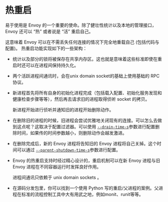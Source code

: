 # 热重启

易于使用是 Envoy 的一个重要的使命。除了健壮性统计以及本地的管理接口，Envoy 还可以 “热” 或者说是 “活” 重启自己。

这意味着 Envoy 可以在不需丢失任何连接的情况下完全地重载自己 (包括代码与配置)。 热重启功能实现如下的一些架构：

- 统计以及部分的锁将被保存在共享内存区。这也就是意味着这些标准即使在重启时还可以在进程间保持持久化。

- 两个活跃进程间通讯时，会在unix domain socket的基础上使用基础的 RPC 协议。

- 新进程首先将所有自身的初始化进程完成（包括载入配置、初始化服务发现和健康检查步骤等等），然后再去请求旧的进程取得侦听 socket 的拷贝。

  新进程开始进行侦听并通知旧的进程开始删除动作。

- 在删除旧的进程的时候，旧进程会尝试优雅地关闭现有的连接。可以怎么去做到这点呢？这取决于配置过滤器。可以使用  [`--drain-time-s`](../../operations/cli.md#cmdoption-drain-time-s)参数进行配置删除时间，如果传的时间参数越小，则删除动作会越发激进。

- 在删除完成后，新的 Envoy 进程将告知旧的 Envoy 进程将自己关掉。这个时间可以通过 [`--parent-shutdown-time-s`](../../operations/cli.md#cmdoption-parent-shutdown-time-s)参数进行配置。

- Envoy 的热重启支持时经过精心设计的，重启机制可以在新 Envoy 进程与旧 Envoy 进程在不同容器运行时发挥良好作用。

  进程间通讯只依赖于 unix domain sockets 。

- 在源码分发包里，你可以找到一个使用 Python 写的重启/父进程的案例。父进程在标准的流程控制工具中大有用武之地，例如monit、runit等等。
